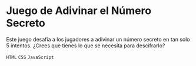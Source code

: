 # Juego de Adivinar el Número Secreto

Este juego desafía a los jugadores a adivinar un número secreto en tan solo 5 intentos. ¿Crees que tienes lo que se necesita para descifrarlo?

 `HTML` `CSS` `JavaScript` 
